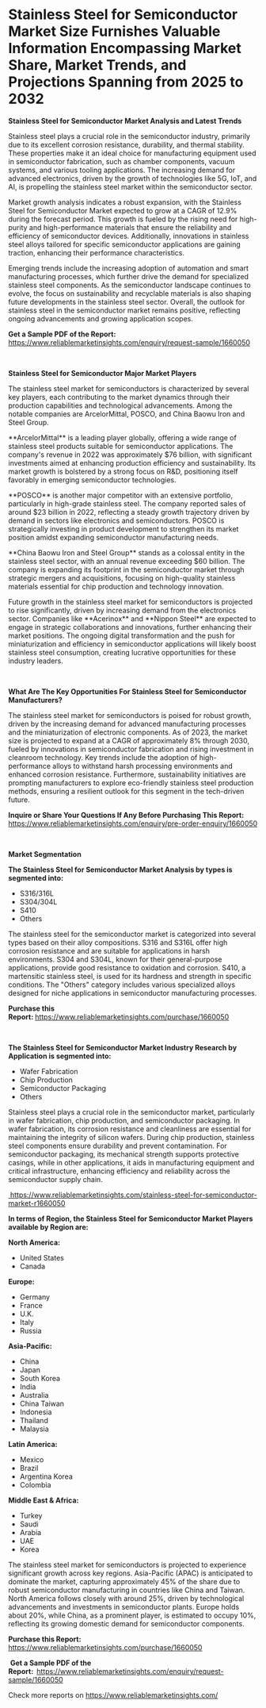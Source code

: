 <p><h1>Stainless Steel for Semiconductor Market Size Furnishes Valuable Information Encompassing Market Share, Market Trends, and Projections Spanning from 2025 to 2032</h1></p><p><strong>Stainless Steel for Semiconductor Market Analysis and Latest Trends</strong></p>
<p><p>Stainless steel plays a crucial role in the semiconductor industry, primarily due to its excellent corrosion resistance, durability, and thermal stability. These properties make it an ideal choice for manufacturing equipment used in semiconductor fabrication, such as chamber components, vacuum systems, and various tooling applications. The increasing demand for advanced electronics, driven by the growth of technologies like 5G, IoT, and AI, is propelling the stainless steel market within the semiconductor sector.</p><p>Market growth analysis indicates a robust expansion, with the Stainless Steel for Semiconductor Market expected to grow at a CAGR of 12.9% during the forecast period. This growth is fueled by the rising need for high-purity and high-performance materials that ensure the reliability and efficiency of semiconductor devices. Additionally, innovations in stainless steel alloys tailored for specific semiconductor applications are gaining traction, enhancing their performance characteristics.</p><p>Emerging trends include the increasing adoption of automation and smart manufacturing processes, which further drive the demand for specialized stainless steel components. As the semiconductor landscape continues to evolve, the focus on sustainability and recyclable materials is also shaping future developments in the stainless steel sector. Overall, the outlook for stainless steel in the semiconductor market remains positive, reflecting ongoing advancements and growing application scopes.</p></p>
<p><strong>Get a Sample PDF of the Report:&nbsp;</strong> <a href="https://www.reliablemarketinsights.com/enquiry/request-sample/1660050?utm_campaign=2004&utm_medium=2&utm_source=Github&utm_content=ia&utm_term=17012025&utm_id=stainless-steel-for-semiconductor">https://www.reliablemarketinsights.com/enquiry/request-sample/1660050</a></p>
<p>&nbsp;</p>
<p><strong>Stainless Steel for Semiconductor Major Market Players</strong></p>
<p><p>The stainless steel market for semiconductors is characterized by several key players, each contributing to the market dynamics through their production capabilities and technological advancements. Among the notable companies are ArcelorMittal, POSCO, and China Baowu Iron and Steel Group.</p><p>**ArcelorMittal** is a leading player globally, offering a wide range of stainless steel products suitable for semiconductor applications. The company's revenue in 2022 was approximately $76 billion, with significant investments aimed at enhancing production efficiency and sustainability. Its market growth is bolstered by a strong focus on R&D, positioning itself favorably in emerging semiconductor technologies.</p><p>**POSCO** is another major competitor with an extensive portfolio, particularly in high-grade stainless steel. The company reported sales of around $23 billion in 2022, reflecting a steady growth trajectory driven by demand in sectors like electronics and semiconductors. POSCO is strategically investing in product development to strengthen its market position amidst expanding semiconductor manufacturing needs.</p><p>**China Baowu Iron and Steel Group** stands as a colossal entity in the stainless steel sector, with an annual revenue exceeding $60 billion. The company is expanding its footprint in the semiconductor market through strategic mergers and acquisitions, focusing on high-quality stainless materials essential for chip production and technology innovation.</p><p>Future growth in the stainless steel market for semiconductors is projected to rise significantly, driven by increasing demand from the electronics sector. Companies like **Acerinox** and **Nippon Steel** are expected to engage in strategic collaborations and innovations, further enhancing their market positions. The ongoing digital transformation and the push for miniaturization and efficiency in semiconductor applications will likely boost stainless steel consumption, creating lucrative opportunities for these industry leaders.</p></p>
<p>&nbsp;</p>
<p><strong>What Are The Key Opportunities For Stainless Steel for Semiconductor Manufacturers?</strong></p>
<p><p>The stainless steel market for semiconductors is poised for robust growth, driven by the increasing demand for advanced manufacturing processes and the miniaturization of electronic components. As of 2023, the market size is projected to expand at a CAGR of approximately 8% through 2030, fueled by innovations in semiconductor fabrication and rising investment in cleanroom technology. Key trends include the adoption of high-performance alloys to withstand harsh processing environments and enhanced corrosion resistance. Furthermore, sustainability initiatives are prompting manufacturers to explore eco-friendly stainless steel production methods, ensuring a resilient outlook for this segment in the tech-driven future.</p></p>
<p><strong>Inquire or Share Your Questions If Any Before Purchasing This Report:</strong> <a href="https://www.reliablemarketinsights.com/enquiry/pre-order-enquiry/1660050?utm_campaign=2004&utm_medium=2&utm_source=Github&utm_content=ia&utm_term=17012025&utm_id=stainless-steel-for-semiconductor">https://www.reliablemarketinsights.com/enquiry/pre-order-enquiry/1660050</a></p>
<p>&nbsp;</p>
<p><strong>Market Segmentation</strong></p>
<p><strong>The Stainless Steel for Semiconductor Market Analysis by types is segmented into:</strong></p>
<p><ul><li>S316/316L</li><li>S304/304L</li><li>S410</li><li>Others</li></ul></p>
<p><p>The stainless steel for the semiconductor market is categorized into several types based on their alloy compositions. S316 and S316L offer high corrosion resistance and are suitable for applications in harsh environments. S304 and S304L, known for their general-purpose applications, provide good resistance to oxidation and corrosion. S410, a martensitic stainless steel, is used for its hardness and strength in specific conditions. The "Others" category includes various specialized alloys designed for niche applications in semiconductor manufacturing processes.</p></p>
<p><strong>Purchase this Report:&nbsp;</strong><a href="https://www.reliablemarketinsights.com/purchase/1660050?utm_campaign=2004&utm_medium=2&utm_source=Github&utm_content=ia&utm_term=17012025&utm_id=stainless-steel-for-semiconductor">https://www.reliablemarketinsights.com/purchase/1660050</a></p>
<p>&nbsp;</p>
<p><strong>The Stainless Steel for Semiconductor Market Industry Research by Application is segmented into:</strong></p>
<p><ul><li>Wafer Fabrication</li><li>Chip Production</li><li>Semiconductor Packaging</li><li>Others</li></ul></p>
<p><p>Stainless steel plays a crucial role in the semiconductor market, particularly in wafer fabrication, chip production, and semiconductor packaging. In wafer fabrication, its corrosion resistance and cleanliness are essential for maintaining the integrity of silicon wafers. During chip production, stainless steel components ensure durability and prevent contamination. For semiconductor packaging, its mechanical strength supports protective casings, while in other applications, it aids in manufacturing equipment and critical infrastructure, enhancing efficiency and reliability across the semiconductor supply chain.</p></p>
<p><a href="https://www.reliablemarketinsights.com/stainless-steel-for-semiconductor-market-r1660050?utm_campaign=2004&utm_medium=2&utm_source=Github&utm_content=ia&utm_term=17012025&utm_id=stainless-steel-for-semiconductor">&nbsp;https://www.reliablemarketinsights.com/stainless-steel-for-semiconductor-market-r1660050</a></p>
<p><strong>In terms of Region, the Stainless Steel for Semiconductor Market Players available by Region are:</strong></p>
<p>
    <p> <strong> North America: </strong>
        <ul>
            <li>United States</li>
            <li>Canada</li>
        </ul>
        </p> 
    <p> <strong> Europe: </strong>
        <ul>
            <li>Germany</li>
            <li>France</li>
            <li>U.K.</li>
            <li>Italy</li>
            <li>Russia</li>
        </ul>
        </p> 
    <p> <strong> Asia-Pacific: </strong>
        <ul>
            <li>China</li>
            <li>Japan</li>
            <li>South Korea</li>
            <li>India</li>
            <li>Australia</li>
            <li>China Taiwan</li>
            <li>Indonesia</li>
            <li>Thailand</li>
            <li>Malaysia</li>
        </ul>
        </p> 
    <p> <strong> Latin America: </strong>
        <ul>
            <li>Mexico</li>
            <li>Brazil</li>
            <li>Argentina Korea</li>
            <li>Colombia</li>
        </ul>
        </p> 
    <p> <strong> Middle East & Africa: </strong>
        <ul>
            <li>Turkey</li>
            <li>Saudi</li>
            <li>Arabia</li>
            <li>UAE</li>
            <li>Korea</li>
        </ul>
    </p>
    </p>
<p><p>The stainless steel market for semiconductors is projected to experience significant growth across key regions. Asia-Pacific (APAC) is anticipated to dominate the market, capturing approximately 45% of the share due to robust semiconductor manufacturing in countries like China and Taiwan. North America follows closely with around 25%, driven by technological advancements and investments in semiconductor plants. Europe holds about 20%, while China, as a prominent player, is estimated to occupy 10%, reflecting its growing domestic demand for semiconductor components.</p></p>
<p><strong>Purchase this Report: </strong><a href="https://www.reliablemarketinsights.com/purchase/1660050?utm_campaign=2004&utm_medium=2&utm_source=Github&utm_content=ia&utm_term=17012025&utm_id=stainless-steel-for-semiconductor">https://www.reliablemarketinsights.com/purchase/1660050</a></p>
<p>&nbsp;<strong>Get a Sample PDF of the Report:&nbsp;&nbsp;</strong><a href="https://www.reliablemarketinsights.com/enquiry/request-sample/1660050?utm_campaign=2004&utm_medium=2&utm_source=Github&utm_content=ia&utm_term=17012025&utm_id=stainless-steel-for-semiconductor">https://www.reliablemarketinsights.com/enquiry/request-sample/1660050</a></p>
<p><strong></strong></p>
<p>Check more reports on <a href="https://www.reliablemarketinsights.com/?utm_campaign=2004&utm_medium=2&utm_source=Github&utm_content=ia&utm_term=17012025&utm_id=stainless-steel-for-semiconductor">https://www.reliablemarketinsights.com/</a></p>